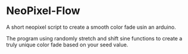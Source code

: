 # NeoPixel-Flow
A short neopixel script to create a smooth color fade usin an arduino.

The program using randomly stretch and shift sine functions to create a truly unique color fade based on your seed value. 
